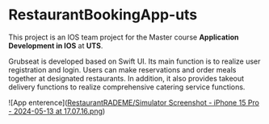 # RestaurantBookingApp-uts

This project is an IOS team project for the Master course **Application Development in IOS** at **UTS**.

Grubseat is developed based on Swift UI. Its main function is to realize user registration and login. Users can make reservations and order meals together at designated restaurants. In addition, it also provides takeout delivery functions to realize comprehensive catering service functions.

![App enterence]([RestaurantRADEME/Simulator Screenshot - iPhone 15 Pro - 2024-05-13 at 17.07.16.png](https://github.com/RicksZhang/RestaurantBookingApp-uts/blob/main/RestaurantRADEME/Simulator%20Screenshot%20-%20iPhone%2015%20Pro%20-%202024-05-13%20at%2017.07.16.png))
